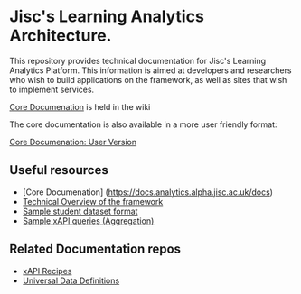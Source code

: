 # Jisc's Learning Analytics Architecture.
This repository provides technical documentation for Jisc's Learning Analytics Platform.  This information is aimed at developers and researchers who wish to build applications on the framework, as well as sites that wish to implement services.

[Core Documenation](https://github.com/jiscdev/learning-analytics/wiki) is held in the wiki

The core documentation is also available in a more user friendly format:

[Core Documenation: User Version](https://docs.analytics.alpha.jisc.ac.uk/docs)

## Useful resources

* [Core Documenation] (https://docs.analytics.alpha.jisc.ac.uk/docs)
* [Technical Overview of the framework](techoverview.md)
* [Sample student dataset format](https://github.com/jiscdev/uoj)
* [Sample xAPI queries (Aggregation)](xapi-aggregation.md)


## Related Documentation repos

* [xAPI Recipes](https://github.com/jiscdev/xapi) 
* [Universal Data Definitions](https://github.com/jiscdev/analytics-udd) 


